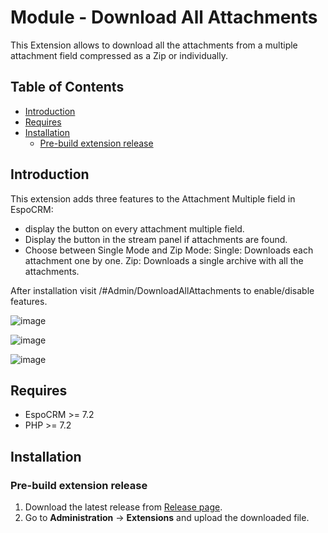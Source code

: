 # Module - Download All Attachments
This Extension allows to download all the attachments from a multiple attachment field compressed as a Zip or individually.

## Table of Contents

* [Introduction](#introduction)
* [Requires](#requires)
* [Installation](#installation)
    * [Pre-build extension release](#pre-build-extension-release)

## Introduction

This extension adds three features to the Attachment Multiple field in EspoCRM: 

- display the button on every attachment multiple field. 
- Display the button in the stream panel if attachments are found.
- Choose between Single Mode and Zip Mode: Single: Downloads each attachment one by one. Zip: Downloads a single archive with all the attachments.

After installation visit /#Admin/DownloadAllAttachments to enable/disable features.

![image](https://user-images.githubusercontent.com/32223252/230526964-271d9c8b-e2ac-43dd-8d4c-11f93a69b423.png)

![image](https://user-images.githubusercontent.com/32223252/230527063-9d5315df-3f4e-458c-9bfd-899007c72562.png)

![image](https://user-images.githubusercontent.com/32223252/230527190-f6a26c77-a318-499a-8dcd-cd714b99ed57.png)


## Requires

- EspoCRM >= 7.2
- PHP >= 7.2

## Installation

### Pre-build extension release

1. Download the latest release from [Release page](https://github.com/Kharg/download-all-attachments/releases/latest).
2. Go to **Administration** -> **Extensions** and upload the downloaded file.
